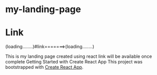 
# my-landing-page

# Link
(loading........)#link=======>(loading........)

This is my landing page created using react link will be available once complete
Getting Started with Create React App
This project was bootstrapped with [Create React App](https://github.com/facebook/create-react-app).




